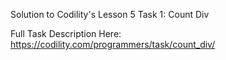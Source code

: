 Solution to Codility's Lesson 5 Task 1: Count Div

Full Task Description Here: https://codility.com/programmers/task/count_div/
